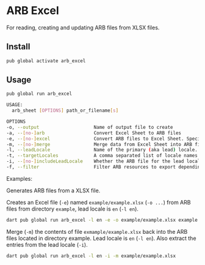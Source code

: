 # ARB Excel

For reading, creating and updating ARB files from XLSX files.

## Install

```bash
pub global activate arb_excel
```

## Usage

```bash
pub global run arb_excel

USAGE:
  arb_sheet [OPTIONS] path_or_filename[s]

OPTIONS
-o, --output                    Name of output file to create
-a, --[no-]arb                  Convert Excel Sheet to ARB files
-e, --[no-]excel                Convert ARB files to Excel Sheet. Specify director(ies) or name(s) of ARB files to convert as additional arguments.
-m, --[no-]merge                Merge data from Excel Sheet into ARB file. Specify name of Excel Sheet and ARB file to import.
-l, --leadLocale                Name of the primary (aka lead) locale.
-t, --targetLocales             A comma separated list of locale names to be included in the Excel file created.
-i, --[no-]includeLeadLocale    Whether the ARB file for the lead locale should be extracted from the Excel as well.
-f, --filter                    Filter ARB resources to export depending on meta tag. Example: -f x-reviewed:false
```

Examples:

Generates ARB files from a XLSX file.

Creates an Excel file (`-e`) named `example/example.xlsx` (`-o ...`) from ARB files from directory `example`,
lead locale is `en` (`-l en`).

```bash
dart pub global run arb_excel -l en -e -o example/example.xlsx example
```

Merge (`-m`) the contents of file `exmample/example.xlsx` back into the ARB files located in directory example.
Lead locale is `en` (`-l en`). Also extract the entries from the lead locale (`-i`).

```bash
dart pub global run arb_excel -l en -i -m example/example.xlsx
```

